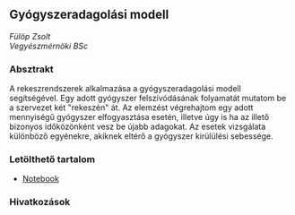 ## Gyógyszeradagolási modell
_Fülöp Zsolt_  
_Vegyészmérnöki BSc_

### Absztrakt
 A rekeszrendszerek alkalmazása a gyógyszeradagolási modell segítségével. Egy adott gyógyszer felszívódásának folyamatát mutatom be a szervezet két "rekeszén" át. Az elemzést végrehajtom egy adott mennyiségű gyógyszer elfogyasztása esetén, illetve úgy is ha az illető bizonyos időközönként vesz be újabb adagokat. Az esetek vizsgálata különböző egyénekre, akiknek eltérő a gyógyszer kirülülési sebessége.

### Letölthető tartalom
* [Notebook](./fulop_zsolt_project.nb)

### Hivatkozások
